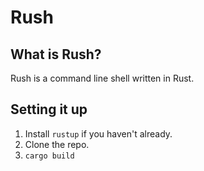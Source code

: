 # Rush

## What is Rush?

Rush is a command line shell written in Rust.

## Setting it up

1. Install `rustup` if you haven't already.
2. Clone the repo.
3. `cargo build`
